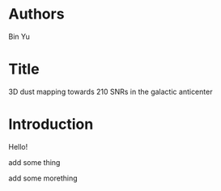 # Authors
Bin Yu

# Title
3D dust mapping towards 210 SNRs in the galactic anticenter

# Introduction
Hello! 

add some thing

add some morething
